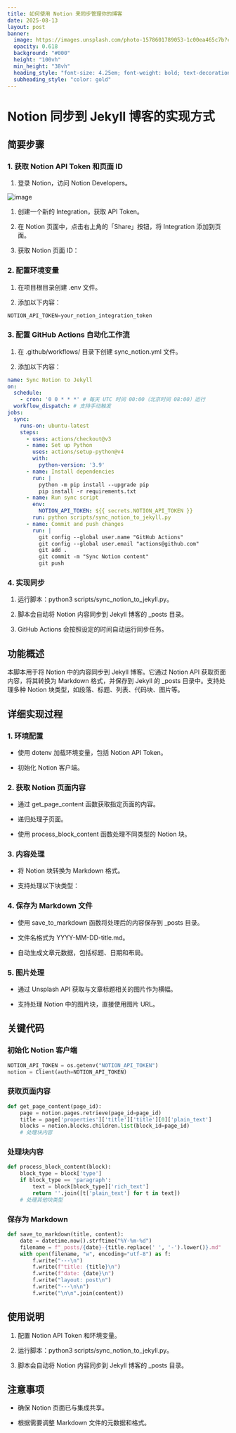 ```yaml
---
title: 如何使用 Notion 来同步管理你的博客
date: 2025-08-13
layout: post
banner:
  image: https://images.unsplash.com/photo-1578601789053-1c00ea465c7b?crop=entropy&cs=tinysrgb&fit=max&fm=jpg&ixid=M3w2OTIwMzJ8MHwxfHJhbmRvbXx8fHx8fHx8fDE3NTUxMDk4OTl8&ixlib=rb-4.1.0&q=80&w=1080
  opacity: 0.618
  background: "#000"
  height: "100vh"
  min_height: "38vh"
  heading_style: "font-size: 4.25em; font-weight: bold; text-decoration: underline"
  subheading_style: "color: gold"
---
```


# Notion 同步到 Jekyll 博客的实现方式

## 简要步骤

### 1. 获取 Notion API Token 和页面 ID

1. 登录 Notion，访问 Notion Developers。

![image](https://prod-files-secure.s3.us-west-2.amazonaws.com/a7a0cc5a-89b9-4cda-8686-1fba0ca52f40/d19c1afe-dea5-4312-9333-786b0ba83054/image.png?X-Amz-Algorithm=AWS4-HMAC-SHA256&X-Amz-Content-Sha256=UNSIGNED-PAYLOAD&X-Amz-Credential=ASIAZI2LB4667ZNF67DV%2F20250813%2Fus-west-2%2Fs3%2Faws4_request&X-Amz-Date=20250813T183138Z&X-Amz-Expires=3600&X-Amz-Security-Token=IQoJb3JpZ2luX2VjEOr%2F%2F%2F%2F%2F%2F%2F%2F%2F%2FwEaCXVzLXdlc3QtMiJGMEQCIBv6L34sbjIFW%2FTGpZNZP%2Bh2LMFGr%2BD6VAX8SM3e6LXRAiA06hOborCpCEAju1LWVfy1xiS20S5Llq8IP0gheJMFWSr%2FAwgzEAAaDDYzNzQyMzE4MzgwNSIMz6Wio%2B4uOPNuHL5jKtwDnTDzBp0161K03h3Z8DKr9TN6VNaHJoRCiJzNoKvYsEnXlDFNIjJlWYBFaYnYNGNvI4awqtS6TDxqH77u92IpP7GdWKdfRlNlsKVmzDdHQWhFMgE%2FEJk1eZAaBNDbpcP7rUaRQ%2FXKs9AuyZJRIJ11cFH1p09j3ank5VG3IQ%2BStEVMx1wCZRRxhfHMqzfEn0AAzJR37wVNx%2FaIWuTV3sBdj%2FP5unNmK6%2BQ0Ozpz4Qu9%2FfM3eQvTObMIMiAHQ2PL0Ar8qfN%2F2FhUYWMxWa1ABSazvRFSBOAPlraifA%2BBTu53JxDJuYeCV7t05nZ%2B4Ab9V%2FVIBOZZnooQxC73o1O0u8CgRw5%2BTOl%2B%2Fg2apNjsWqNPb3DRFlyPA%2FvP47J9Y6ZTwB%2Fk2xZG0P1IdbiphrENkgKkMrkrkXIZX0mJVrIRFoEGSIGAd5Hns0kKewEBBCuP9sBNs9kBV1mBRfSp1%2BdAKKKXagDK5uwZMWd9MPwLkkxl%2BU1pguSEM7eNP2fWo1sY4urmqPIlaU8g6mcLHkUYEiRmEO4Df%2B3erdswAyxCGJmNK%2FL8SI4TslOpBPgI9q2lFPQT17rXf0hvhj3acqNvWnOZs7NVEqoXnpwz9AV9hYqakrS1fwUV9RFAsj%2BIFcwsqDzxAY6pgFP8j1b38nrjlqaEpl4O4ymE8LTNGM4T%2Bh4qJQUYz9L%2BmFAgL2XUe2f%2Fxdsy0bWOvQLOP5L9XFwuY%2FknwJZY6jpK0gLPe69smkRL3xiAU1V9anbAUKI7oipD6poh%2FxnAvyLOpsx%2F3Hr1jkdHv39ZrTKegiQQgegyIhrXBfHWPTxS1kqoaOFLpg50fxSMzMcz978j%2BXDvgUS49C9NOhaPZ7TN5gWQNH9&X-Amz-Signature=e876e0d85098969985e0ca887ed919e470c9f72104234346a459265c3097f3df&X-Amz-SignedHeaders=host&x-amz-checksum-mode=ENABLED&x-id=GetObject)

1. 创建一个新的 Integration，获取 API Token。

1. 在 Notion 页面中，点击右上角的「Share」按钮，将 Integration 添加到页面。

1. 获取 Notion 页面 ID：


### 2. 配置环境变量

1. 在项目根目录创建 .env 文件。

1. 添加以下内容：

```javascript
NOTION_API_TOKEN=your_notion_integration_token
```

### 3. 配置 GitHub Actions 自动化工作流

1. 在 .github/workflows/ 目录下创建 sync_notion.yml 文件。

1. 添加以下内容：

```yaml
name: Sync Notion to Jekyll
on:
  schedule:
    - cron: '0 0 * * *' # 每天 UTC 时间 00:00（北京时间 08:00）运行
  workflow_dispatch: # 支持手动触发
jobs:
  sync:
    runs-on: ubuntu-latest
    steps:
      - uses: actions/checkout@v3
      - name: Set up Python
        uses: actions/setup-python@v4
        with:
          python-version: '3.9'
      - name: Install dependencies
        run: |
          python -m pip install --upgrade pip
          pip install -r requirements.txt
      - name: Run sync script
        env:
          NOTION_API_TOKEN: ${{ secrets.NOTION_API_TOKEN }}
        run: python scripts/sync_notion_to_jekyll.py
      - name: Commit and push changes
        run: |
          git config --global user.name "GitHub Actions"
          git config --global user.email "actions@github.com"
          git add .
          git commit -m "Sync Notion content"
          git push
```

### 4. 实现同步

1. 运行脚本：python3 scripts/sync_notion_to_jekyll.py。

1. 脚本会自动将 Notion 内容同步到 Jekyll 博客的 _posts 目录。

1. GitHub Actions 会按照设定的时间自动运行同步任务。

## 功能概述

本脚本用于将 Notion 中的内容同步到 Jekyll 博客。它通过 Notion API 获取页面内容，将其转换为 Markdown 格式，并保存到 Jekyll 的 _posts 目录中。支持处理多种 Notion 块类型，如段落、标题、列表、代码块、图片等。

## 详细实现过程

### 1. 环境配置

- 使用 dotenv 加载环境变量，包括 Notion API Token。

- 初始化 Notion 客户端。

### 2. 获取 Notion 页面内容

- 通过 get_page_content 函数获取指定页面的内容。

- 递归处理子页面。

- 使用 process_block_content 函数处理不同类型的 Notion 块。

### 3. 内容处理

- 将 Notion 块转换为 Markdown 格式。

- 支持处理以下块类型：


### 4. 保存为 Markdown 文件

- 使用 save_to_markdown 函数将处理后的内容保存到 _posts 目录。

- 文件名格式为 YYYY-MM-DD-title.md。

- 自动生成文章元数据，包括标题、日期和布局。

### 5. 图片处理

- 通过 Unsplash API 获取与文章标题相关的图片作为横幅。

- 支持处理 Notion 中的图片块，直接使用图片 URL。

## 关键代码

### 初始化 Notion 客户端

```python
NOTION_API_TOKEN = os.getenv("NOTION_API_TOKEN")
notion = Client(auth=NOTION_API_TOKEN)
```

### 获取页面内容

```python
def get_page_content(page_id):
    page = notion.pages.retrieve(page_id=page_id)
    title = page['properties']['title']['title'][0]['plain_text']
    blocks = notion.blocks.children.list(block_id=page_id)
    # 处理块内容
```

### 处理块内容

```python
def process_block_content(block):
    block_type = block['type']
    if block_type == 'paragraph':
        text = block[block_type]['rich_text']
        return ''.join([t['plain_text'] for t in text])
    # 处理其他块类型
```

### 保存为 Markdown

```python
def save_to_markdown(title, content):
    date = datetime.now().strftime("%Y-%m-%d")
    filename = f"_posts/{date}-{title.replace(' ', '-').lower()}.md"
    with open(filename, "w", encoding="utf-8") as f:
        f.write("---\n")
        f.write(f"title: {title}\n")
        f.write(f"date: {date}\n")
        f.write("layout: post\n")
        f.write("---\n\n")
        f.write("\n\n".join(content))
```

## 使用说明

1. 配置 Notion API Token 和环境变量。

1. 运行脚本：python3 scripts/sync_notion_to_jekyll.py。

1. 脚本会自动将 Notion 内容同步到 Jekyll 博客的 _posts 目录。

## 注意事项

- 确保 Notion 页面已与集成共享。

- 根据需要调整 Markdown 文件的元数据和格式。